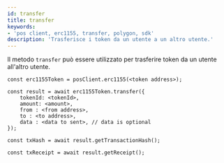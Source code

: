 ```yaml
---
id: transfer
title: transfer
keywords:
- 'pos client, erc1155, transfer, polygon, sdk'
description: 'Trasferisce i token da un utente a un altro utente.'
---
```


Il metodo `transfer` può essere utilizzato per trasferire token da un utente all'altro utente.

```
const erc1155Token = posClient.erc1155(<token address>);

const result = await erc1155Token.transfer({
    tokenId: <tokenId>,
    amount: <amount>,
    from : <from address>,
    to : <to address>,
    data : <data to sent>, // data is optional
});

const txHash = await result.getTransactionHash();

const txReceipt = await result.getReceipt();

```
